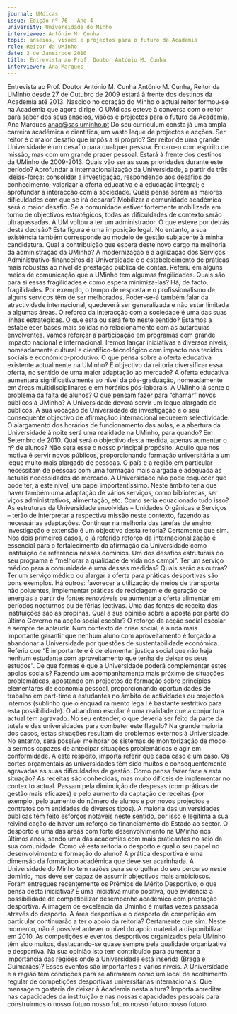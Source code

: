 ```yaml
---
journal: UMdicas
issue: Edição nº 76 - Ano 4
university: Universidade do Minho
interviewee: António M. Cunha
topic: anseios, visões e projectos para o futuro da Academia
role: Reitor da UMinho
date: 3 de Janeirode 2010
title: Entrevista ao Prof. Doutor António M. Cunha
interviewer: Ana Marques
---
```



Entrevista ao Prof. Doutor António M. Cunha
António M. Cunha, Reitor da UMinho desde 27 de Outubro de 2009
estará à frente dos destinos da Academia até 2013. Nascido no
coração do Minho o actual reitor formou-se na Academia que
agora dirige. O UMdicas esteve à conversa com o reitor para saber dos seus
anseios, visões e projectos para o futuro da Academia.
Ana Marques
anac@sas.uminho.pt
Do seu curriculum consta já
uma ampla carreira académica
e científica, um vasto leque de
projectos e acções. Ser reitor é
o maior desafio que impôs a si
próprio?
Ser reitor de uma grande
Universidade é um desafio para
qualquer pessoa. Encaro-o com
espírito de missão, mas com um
grande prazer pessoal.
Estará à frente dos destinos da
UMinho de 2009-2013. Quais
vão ser as suas prioridades
durante este período?
Aprofundar a
internacionalização da
Universidade, a partir de três
ideias-força: 
consolidar a investigação,
respondendo aos desafios do
conhecimento; valorizar a
oferta educativa e a educação
integral; e aprofundar a
interacção com a sociedade.
Quais pensa serem as maiores
dificuldades com que se irá
deparar?
Mobilizar a comunidade
académica será o maior desafio.
Se a comunidade estiver
fortemente mobilizada em torno
de objectivos estratégicos,
todas as dificuldades de
contexto serão ultrapassadas.
A UM voltou a ter um
administrador. O que esteve
por detrás desta decisão?
Esta figura é uma imposição
legal. No entanto, a sua
existência também
corresponde ao modelo de
gestão subjacente à minha
candidatura.
Qual a contribuição que espera
deste novo cargo na melhoria
da administração da UMinho?
A modernização e a agilização
dos Serviços Administrativo-financeiros
 da Universidade e o
estabelecimento de práticas
mais robustas ao nível de
prestação pública de contas.
Referiu em alguns meios de
comunicação que a UMinho
tem algumas fragilidades.
Quais são para si essas
fragilidades e como espera
minimiza-las?
Há, de facto, fragilidades. Por
exemplo, o tempo de resposta e
o profissionalismo de alguns
serviços têm de ser
melhorados. Poder-se-á
também falar da atractividade
internacional, quedeverá ser
generalizada e não estar
limitada a algumas áreas.
O reforço da interacção com a
sociedade é uma das suas
linhas estratégicas. O que está
ou será feito neste sentido?
Estamos a estabelecer bases
mais sólidas no relacionamento
com as autarquias envolventes.
Vamos reforçar a participação
em programas com grande
impacto nacional e
internacional. Iremos lançar
iniciativas a diversos níveis,
nomeadamente cultural e
científico-técnológico com
impacto nos tecidos sociais e
económico-produtivo.
O que pensa sobre a oferta
educativa existente
actualmente na UMinho? É
objectivo da reitoria
diversificar essa oferta, no
sentido de uma maior
adaptação ao mercado?
A oferta educativa aumentará
significativamente ao nível da
pós-graduação,
nomeadamente em áreas
multidisciplinares e em
horários pós-laborais.
A UMinho já sente o problema
da falta de alunos? O que
pensam fazer para “chamar”
novos públicos à UMinho?
A Universidade deverá servir um
leque alargado de públicos. A
sua vocação de Universidade de
investigação e o seu
consequente objectivo de
afirmaçãoo internacional
requerem selectividade.
O alargamento dos horários de
funcionamento das aulas, e a
abertura da Universidade à
noite será uma realidade na
UMinho, para quando?
Em Setembro de 2010.
Qual será o objectivo desta
medida, apenas aumentar o nº
de alunos?
Não será esse o nosso principal
propósito. Aquilo que nos
motiva é servir novos públicos,
proporcionando formação
universitária a um leque muito
mais alargado de pessoas. O
país e a região em particular
necessitam de pessoas com
uma formação mais alargada e
adequada às actuais
necessidades do mercado. A
Universidade não pode
esquecer que pode ter, a este
nível, um papel
importantíssimo.
Neste âmbito teria que haver
também uma adaptação de
vários serviços, como
bibliotecas, ser viços
administrativos, alimentação,
etc. Como seria equacionado
tudo isso?
As estruturas da Universidade
envolvidas – Unidades
Orgânicas e Serviços – terão de
interpretar a respectiva missão
neste contexto, fazendo as
necessárias adaptações.
Continuar na melhoria das
tarefas de ensino,
investigação e extensão é um
objectivo desta reitoria?
Certamente que sim. Nos dois
primeiros casos, o já referido
reforço da internacionalização é
essencial para o fortalecimento
da afirmação da Universidade
como instituição de referência
nesses domínios.
Um dos desafios estruturais do
seu programa é “melhorar a
qualidade de vida nos campi”.
Ter um serviço médico para a
comunidade é uma dessas
medidas? Quais serão as
outras?
Ter um serviço médico ou
alargar a oferta para práticas
desportivas são bons
exemplos. Há outros: favorecer
a utilização de meios de
transporte não poluentes,
implementar práticas de
reciclagem e de geração de
energias a partir de fontes
renováveis ou aumentar a
oferta alimentar em períodos
nocturnos ou de férias lectivas.
Uma das fontes de receita das
instituições são as propinas.
Qual a sua opinião sobre a
aposta por parte do último
Governo na acção social
escolar?
O reforço da acção social
escolar é sempre de aplaudir.
Num contexto de crise social, é
ainda mais importante garantir
que nenhum aluno com
aproveitamento é forçado a
abandonar a Universidade por
questões de sustentabilidade
económica.
Referiu que “É importante e é
de elementar justiça social que
não haja nenhum estudante
com aproveitamento que tenha
de deixar os seus estudos”. De
que formas é que a
Universidade poderá
complementar estes apoios
sociais?
Fazendo um acompanhamento
mais próximo de situações
problemáticas, apostando em
projectos de formação sobre
princípios elementares de
economia pessoal,
proporcionando oportunidades
de trabalho em part-time a
estudantes no âmbito de
actividades ou projectos
internos (sublinho que o
enquad ra mento lega l é
bastante restritivo para esta
possibilidade).
O abandono escolar é uma
realidade que a conjuntura
actual tem agravado. No seu
entender, o que deveria ser
feito da parte da tutela e das
universidades para combater
este flagelo?
Na grande maioria dos casos,
estas situações resultam de
problemas externos à
Universidade. No entanto, será
possível melhorar os sistemas
de monitorização de modo a
sermos capazes de antecipar
situações problemáticas e agir
em conformidade. A este
respeito, importa referir que
cada caso é um caso.
Os cortes orçamentais às
universidades têm sido muitos
e consequentemente
agravadas as suas
dificuldades de gestão. Como
pensa fazer face a esta
situação?
As receitas são conhecidas,
mas muito difíceis de
implementar no contex to
actual. Passam pela diminuição
de despesas (com práticas de
gestão mais eficazes) e pelo
aumento da captação de
receitas (por exemplo, pelo
aumento do número de alunos e
por novos projectos e contratos
com entidades de diversos
tipos). A maioria das
universidades públicas têm
feito esforços notáveis neste
sentido, por isso é legítima a sua
reivindicação de haver um
reforço do financiamento do
Estado ao sector.
O desporto é uma das áreas
com forte desenvolvimento na
UMinho nos últimos anos,
sendo uma das academias com
mais praticantes no seio da
sua comunidade. Como vê esta
reitoria o desporto e qual o seu
papel no desenvolvimento e
formação do aluno?
A prática desportiva é uma
dimensão da formaçãoo
académica que deve ser
acarinhada. A Universidade do
Minho tem razões para se
orgulhar do seu percurso neste
domínio, mas deve ser capaz de
assumir objectivos mais
ambiciosos.
Foram entregues
recentemente os Prémios de
Mérito Desportivo, o que pensa
desta iniciativa?
É uma iniciativa muito positiva,
que evidencia a possibilidade de
compatibilizar desempenho
académico com prestação
desportiva.
A imagem de excelência da
Uminho é muitas vezes
passada através do desporto. A
área desportiva e o desporto de
competição em particular
continuarão a ter o apoio da
reitoria?
Certamente que sim. Neste
momento, não é possível
antever o nível do apoio material
a disponibilizar em 2010.
As competições e eventos
desportivos organizados pela
UMinho têm sido muitos,
destacando-se quase sempre
pela qualidade organizativa e
desportiva. Na sua opinião isto
tem contribuído para aumentar
a importância das regiões
onde a Universidade está
inserida (Braga e Guimarães)?
Esses eventos são importantes
a vários níveis. A Universidade e
a região têm condições para se
afirmarem como um local de
acolhimento regular de
competições desportivas
universitárias internacionais.
Que mensagem gostaria de
deixar à Academia nesta
altura?
Importa acreditar nas
capacidades da instituição e
nas nossas capacidades
pessoais para construirmos o
nosso futuro.nosso futuro.nosso futuro.nosso futuro.